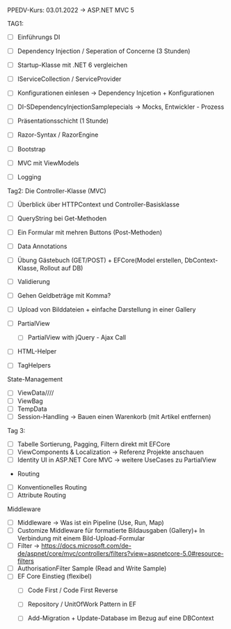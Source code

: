 ﻿PPEDV-Kurs: 03.01.2022 -> ASP.NET MVC 5 

TAG1:
- [ ] Einführungs DI 
- [ ] Dependency Injection / Seperation of Concerne (3 Stunden) 
- [ ] Startup-Klasse mit .NET 6 vergleichen 


- [ ] IServiceCollection / ServiceProvider
- [ ] Konfigurationen einlesen -> Dependency Injcetion + Konfigurationen
- [ ] DI-SDependencyInjectionSamplepecials -> Mocks, Entwickler - Prozess
- [ ] Präsentationsschicht (1 Stunde) 
- [ ] Razor-Syntax / RazorEngine 
- [ ] Bootstrap
- [ ] MVC mit ViewModels
- [ ] Logging 


Tag2:
Die Controller-Klasse (MVC)
- [ ] Überblick über HTTPContext und Controller-Basisklasse
- [ ] QueryString bei Get-Methoden
- [ ] Ein Formular mit mehren Buttons (Post-Methoden)
- [ ] Data Annotations 
- [ ] Übung Gästebuch (GET/POST) + EFCore(Model erstellen, DbContext-Klasse, Rollout auf DB)
- [ ] Validierung 
- [ ] Gehen Geldbeträge mit Komma?
- [ ] Upload von Bilddateien + einfache Darstellung in einer Gallery

- [ ] PartialView
  - [ ] PartialView with jQuery - Ajax Call
- [ ] HTML-Helper
- [ ] TagHelpers

State-Management
- [ ] ViewData////
- [ ] ViewBag
- [ ] TempData
- [ ] Session-Handling -> Bauen einen Warenkorb (mit Artikel entfernen)

Tag 3: 
- [ ] Tabelle Sortierung, Pagging, Filtern direkt mit EFCore 
- [ ] ViewComponents & Localization -> Referenz Projekte anschauen
- [ ] Identity UI in ASP.NET Core MVC -> weitere UseCases zu PartialView

- Routing
- [ ] Konventionelles Routing
- [ ] Attribute Routing

Middleware
- [ ] Middleware -> Was ist ein Pipeline (Use, Run, Map)
- [ ] Customize Middleware für formatierte Bildausgaben (Gallery)+ In Verbindung mit einem Bild-Upload-Formular
- [ ] Filter -> https://docs.microsoft.com/de-de/aspnet/core/mvc/controllers/filters?view=aspnetcore-5.0#resource-filters
- [ ] AuthorisationFilter Sample (Read and Write Sample)
- [ ] EF Core Einstieg (flexibel)
  - [ ] Code First / Code First Reverse
  - [ ] Repository / UnitOfWork Pattern in EF
  - [ ] Add-Migration + Update-Database im Bezug auf eine DBContext 



